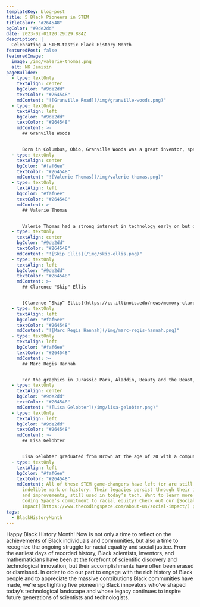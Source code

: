 ```yaml
---
templateKey: blog-post
title: 5 Black Pioneers in STEM
titleColor: "#264548"
bgColor: "#9de2dd"
date: 2023-02-01T20:29:29.884Z
description: |
  Celebrating a STEM-tastic Black History Month
featuredPost: false
featuredImage:
  image: /img/valerie-thomas.png
  alt: NK Jemisin
pageBuilder:
  - type: textOnly
    textAlign: center
    bgColor: "#9de2dd"
    textColor: "#264548"
    mdContent: "![Granville Road](/img/granville-woods.png)"
  - type: textOnly
    textAlign: left
    bgColor: "#9de2dd"
    textColor: "#264548"
    mdContent: >-
      ## Granville Woods


      Born in Columbus, Ohio, Granville Woods was a great inventor, specifically known for his 15 different appliances for the electric railways. He was most known for inventing the [multiplex “induction telegraph,”](https://airespring.com/unsung-heroes-of-telecom-granville-t-woods/) which allowed for voice communication through telegraph wires and prevented many train accidents. He became known as “Black Edison” because Thomas Edison tried to sue Woods after he invented the multiplex telegraph. The lawsuit failed, so Edison tried to make Woods a partner, but he refused. Woods held nearly 60 patents at the time of his death.
  - type: textOnly
    textAlign: center
    bgColor: "#faf6ee"
    textColor: "#264548"
    mdContent: "![Valerie Thomas](/img/valerie-thomas.png)"
  - type: textOnly
    textAlign: left
    bgColor: "#faf6ee"
    textColor: "#264548"
    mdContent: >-
      ## Valerie Thomas


      Valerie Thomas had a strong interest in technology early on but didn’t receive support for it until she attended Morgan State University. She was one of only two women in her class to major in physics. She excelled at school and landed a job as a mathematical/data analyst for NASA. She worked at NASA from 1964 to 1995, conducting large-scale experiments, developing computer data systems, and most notably, spearheading the development of the first satellite to send images from space, “[Landsat](https://lemelson.mit.edu/resources/valerie-thomas).” The technology she developed is still used by NASA today.
  - type: textOnly
    textAlign: center
    bgColor: "#9de2dd"
    textColor: "#264548"
    mdContent: "![Skip Ellis](/img/skip-ellis.png)"
  - type: textOnly
    textAlign: left
    bgColor: "#9de2dd"
    textColor: "#264548"
    mdContent: >-
      ## Clarence "Skip" Ellis


      [Clarence “Skip” Ellis](https://cs.illinois.edu/news/memory-clarence-skip-ellis-1943-2014) was the first African-American to earn a Ph.D. in computer science. He had a long career at major tech companies like Bell Telephone Laboratories, IBM, Xerox, and more. At the Palo Alto Research Center, Ellis spearheaded a group that invented Officetalk: the first office system to use icons and ethernet to allow people to collaborate from a distance. Ellis was also a real pioneer in the field of operational transformation, which is found in modern collaborative apps like Google Docs. For all of these accomplishments, Ellis is (sometimes, cheekily) known as the Father of Remote Work.
  - type: textOnly
    textAlign: left
    bgColor: "#faf6ee"
    textColor: "#264548"
    mdContent: "![Marc Regis Hannah](/img/marc-regis-hannah.png)"
  - type: textOnly
    textAlign: left
    bgColor: "#faf6ee"
    textColor: "#264548"
    mdContent: >-
      ## Marc Regis Hannah


      For the graphics in Jurassic Park, Aladdin, Beauty and the Beast, and more, we have electrical engineer and computer graphics designer [Marc Regis Hannah](https://www.thehistorymakers.org/biography/marc-hannah-41) to thank. In 1982 Hannah co-founded Silicon Graphics, Inc., eventually becoming the company’s principal scientist. His computer graphics technology has been used in major motion films as well as commercials, the intro for Monday Night Football, and by George Lucas’s visual effects studio, Industrial Light & Magic.
  - type: textOnly
    textAlign: center
    bgColor: "#9de2dd"
    textColor: "#264548"
    mdContent: "![Lisa Gelobter](/img/lisa-gelobter.png)"
  - type: textOnly
    textAlign: left
    bgColor: "#9de2dd"
    textColor: "#264548"
    mdContent: >-
      ## Lisa Gelobter


      Lisa Gelobter graduated from Brown at the age of 20 with a computer science degree and a concentration in artificial intelligence and machine learning. After working as the Chief Digital Officer for BET Networks and launching Hulu (Hulu!), Gelobter also served as the Chief Digital Service Officer for the U.S. Department of Education during the administration of President Barack Obama. Never one to rest on her laurels, in 2016, Gelobter founded and became the Chief Executive Officer of tEQuitable, a company that provides an independent, confidential platform to address issues of bias, harassment, and discrimination in the workplace.
  - type: textOnly
    textAlign: left
    bgColor: "#faf6ee"
    textColor: "#264548"
    mdContent: All of these STEM game-changers have left (or are still leaving) an
      indelible mark on history. Their legacies persist through their inventions
      and improvements, still used in today’s tech. Want to learn more about The
      Coding Space’s commitment to racial equity? Check out our [Social
      Impact](https://www.thecodingspace.com/about-us/social-impact/) page.
tags:
  - BlackHistoryMonth
---
```

Happy Black History Month! Now is not only a time to reflect on the achievements of Black individuals and communities, but also a time to recognize the ongoing struggle for racial equality and social justice. From the earliest days of recorded history, Black scientists, inventors, and mathematicians have been at the forefront of scientific discovery and technological innovation, but their accomplishments have often been erased or dismissed. In order to do our part to engage with the rich history of Black people and to appreciate the massive contributions Black communities have made, we’re spotlighting five pioneering Black innovators who’ve shaped today’s technological landscape and whose legacy continues to inspire future generations of scientists and technologists.